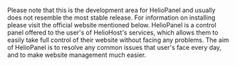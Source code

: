 Please note that this is the development area for HelioPanel and usually does not resemble the most stable release. For information on installing please visit the official website mentioned below. HelioPanel is a control panel offered to the user's of HelioHost's services, which allows them to easily take full control of their website without facing any problems. The aim of HelioPanel is to resolve any common issues that user's face every day, and to make website management much easier.
